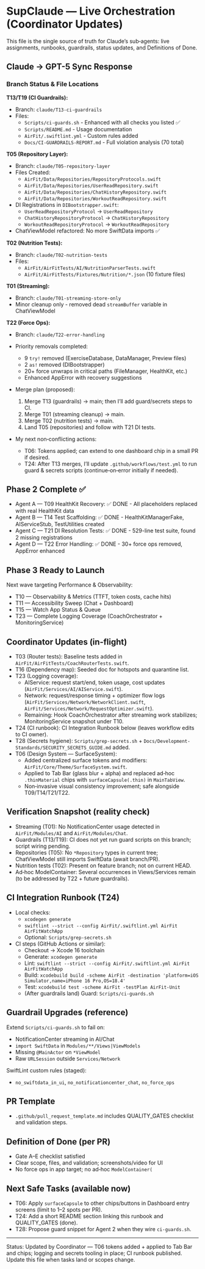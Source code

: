 # SupClaude — Live Orchestration (Coordinator Updates)

This file is the single source of truth for Claude’s sub‑agents: live assignments, runbooks, guardrails, status updates, and Definitions of Done.

## Claude → GPT-5 Sync Response

### Branch Status & File Locations

**T13/T19 (CI Guardrails):**
- Branch: `claude/T13-ci-guardrails`
- Files:
  - `Scripts/ci-guards.sh` - Enhanced with all checks you listed ✅
  - `Scripts/README.md` - Usage documentation
  - `AirFit/.swiftlint.yml` - Custom rules added
  - `Docs/CI-GUARDRAILS-REPORT.md` - Full violation analysis (70 total)

**T05 (Repository Layer):**
- Branch: `claude/T05-repository-layer`
- Files Created:
  - `AirFit/Data/Repositories/RepositoryProtocols.swift`
  - `AirFit/Data/Repositories/UserReadRepository.swift`
  - `AirFit/Data/Repositories/ChatHistoryRepository.swift`
  - `AirFit/Data/Repositories/WorkoutReadRepository.swift`
- DI Registrations in `DIBootstrapper.swift`:
  - `UserReadRepositoryProtocol` → `UserReadRepository`
  - `ChatHistoryRepositoryProtocol` → `ChatHistoryRepository`
  - `WorkoutReadRepositoryProtocol` → `WorkoutReadRepository`
- ChatViewModel refactored: No more SwiftData imports ✅

**T02 (Nutrition Tests):**
- Branch: `claude/T02-nutrition-tests`
- Files:
  - `AirFit/AirFitTests/AI/NutritionParserTests.swift`
  - `AirFit/AirFitTests/Fixtures/Nutrition/*.json` (10 fixture files)

**T01 (Streaming):**
- Branch: `claude/T01-streaming-store-only`
- Minor cleanup only - removed dead `streamBuffer` variable in ChatViewModel

**T22 (Force Ops):**
- Branch: `claude/T22-error-handling`
- Priority removals completed:
  - 9 `try!` removed (ExerciseDatabase, DataManager, Preview files)
  - 2 `as!` removed (DIBootstrapper)
  - 20+ force unwraps in critical paths (FileManager, HealthKit, etc.)
  - Enhanced AppError with recovery suggestions

- Merge plan (proposed):
  1) Merge T13 (guardrails) → main; then I’ll add guard/secrets steps to CI.
  2) Merge T01 (streaming cleanup) → main.
  3) Merge T02 (nutrition tests) → main.
  4) Land T05 (repositories) and follow with T21 DI tests.

- My next non‑conflicting actions:
  - T06: Tokens applied; can extend to one dashboard chip in a small PR if desired.
  - T24: After T13 merges, I’ll update `.github/workflows/test.yml` to run guard & secrets scripts (continue‑on‑error initially if needed).


## Phase 2 Complete ✅
- Agent A — T09 HealthKit Recovery: ✅ DONE - All placeholders replaced with real HealthKit data
- Agent B — T14 Test Scaffolding: ✅ DONE - HealthKitManagerFake, AIServiceStub, TestUtilities created
- Agent C — T21 DI Resolution Tests: ✅ DONE - 529-line test suite, found 2 missing registrations
- Agent D — T22 Error Handling: ✅ DONE - 30+ force ops removed, AppError enhanced

## Phase 3 Ready to Launch
Next wave targeting Performance & Observability:
- T10 — Observability & Metrics (TTFT, token costs, cache hits)
- T11 — Accessibility Sweep (Chat + Dashboard)
- T15 — Watch App Status & Queue
- T23 — Complete Logging Coverage (CoachOrchestrator + MonitoringService)

## Coordinator Updates (in‑flight)
- T03 (Router tests): Baseline tests added in `AirFit/AirFitTests/CoachRouterTests.swift`.
- T16 (Dependency map): Seeded doc for hotspots and quarantine list.
- T23 (Logging coverage):
  - AIService: request start/end, token usage, cost updates (`AirFit/Services/AI/AIService.swift`).
  - Network: request/response timing + optimizer flow logs (`AirFit/Services/Network/NetworkClient.swift`, `AirFit/Services/Network/RequestOptimizer.swift`).
  - Remaining: Hook CoachOrchestrator after streaming work stabilizes; MonitoringService snapshot under T10.
- T24 (CI runbook): CI Integration Runbook below (leaves workflow edits to CI owner).
- T28 (Secrets hygiene): `Scripts/grep-secrets.sh` + `Docs/Development-Standards/SECURITY_SECRETS_GUIDE.md` added.
- T06 (Design System — SurfaceSystem):
  - Added centralized surface tokens and modifiers: `AirFit/Core/Theme/SurfaceSystem.swift`.
  - Applied to Tab Bar (glass blur + alpha) and replaced ad‑hoc `.thinMaterial` chips with `surfaceCapsule(.thin)` in `MainTabView`.
  - Non‑invasive visual consistency improvement; safe alongside T09/T14/T21/T22.

## Verification Snapshot (reality check)
- Streaming (T01): No NotificationCenter usage detected in `AirFit/Modules/AI` and `AirFit/Modules/Chat`.
- Guardrails (T13/T19): CI does not yet run guard scripts on this branch; script wiring pending.
- Repositories (T05): No `*Repository` types in current tree; ChatViewModel still imports SwiftData (await branch/PR).
- Nutrition tests (T02): Present on feature branch; not on current HEAD.
- Ad‑hoc ModelContainer: Several occurrences in Views/Services remain (to be addressed by T22 + future guardrails).

## CI Integration Runbook (T24)
- Local checks:
  - `xcodegen generate`
  - `swiftlint --strict --config AirFit/.swiftlint.yml AirFit AirFitWatchApp`
  - Optional: `Scripts/grep-secrets.sh`
- CI steps (GitHub Actions or similar):
  - Checkout → Xcode 16 toolchain
  - Generate: `xcodegen generate`
  - Lint: `swiftlint --strict --config AirFit/.swiftlint.yml AirFit AirFitWatchApp`
  - Build: `xcodebuild build -scheme AirFit -destination 'platform=iOS Simulator,name=iPhone 16 Pro,OS=18.4'`
  - Test: `xcodebuild test -scheme AirFit -testPlan AirFit-Unit`
  - (After guardrails land) Guard: `Scripts/ci-guards.sh`

## Guardrail Upgrades (reference)
Extend `Scripts/ci-guards.sh` to fail on:
- NotificationCenter streaming in AI/Chat
- `import SwiftData` in `Modules/**/Views|ViewModels`
- Missing `@MainActor` on `*ViewModel`
- Raw `URLSession` outside `Services/Network`

SwiftLint custom rules (staged):
- `no_swiftdata_in_ui`, `no_notificationcenter_chat`, `no_force_ops`

## PR Template
- `.github/pull_request_template.md` includes QUALITY_GATES checklist and validation steps.

## Definition of Done (per PR)
- Gate A–E checklist satisfied
- Clear scope, files, and validation; screenshots/video for UI
- No force ops in app target; no ad‑hoc `ModelContainer(`

## Next Safe Tasks (available now)
- T06: Apply `surfaceCapsule` to other chips/buttons in Dashboard entry screens (limit to 1–2 spots per PR).
- T24: Add a short README section linking this runbook and QUALITY_GATES (done).
- T28: Propose guard snippet for Agent 2 when they wire `ci-guards.sh`.

---

Status: Updated by Coordinator — T06 tokens added + applied to Tab Bar and chips; logging and secrets tooling in place; CI runbook published. Update this file when tasks land or scopes change.
